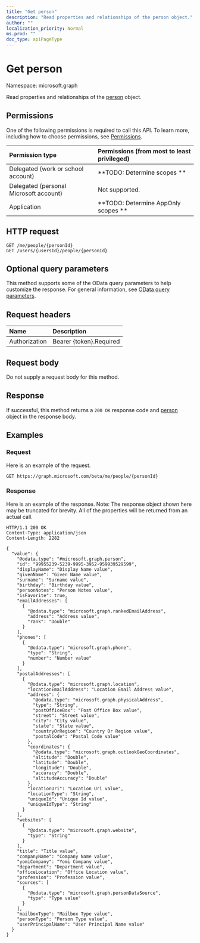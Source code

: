 ```yaml
---
title: "Get person"
description: "Read properties and relationships of the person object."
author: ""
localization_priority: Normal
ms.prod: ""
doc_type: apiPageType
---
```


# Get person

Namespace: microsoft.graph

Read properties and relationships of the [person](../resources/person.md) object.

## Permissions
One of the following permissions is required to call this API. To learn more, including how to choose permissions, see [Permissions](/concepts/permissions-reference.md).

|Permission type|Permissions (from most to least privileged)|
|:---|:---|
|Delegated (work or school account)|**TODO: Determine scopes **|
|Delegated (personal Microsoft account)|Not supported.|
|Application|**TODO: Determine AppOnly scopes **|

## HTTP request
<!-- {
  "blockType": "ignored"
}
-->
``` http
GET /me/people/{personId}
GET /users/{usersId}/people/{personId}
```

## Optional query parameters
This method supports some of the OData query parameters to help customize the response. For general information, see [OData query parameters](/graph/query-parameters).

## Request headers
|Name|Description|
|:---|:---|
|Authorization|Bearer {token}.Required|

## Request body
Do not supply a request body for this method.

## Response
If successful, this method returns a `200 OK` response code and [person](../resources/person.md) object in the response body.

## Examples

### Request
Here is an example of the request.
<!-- {
  "blockType": "request",
  "name": "get_person"
}
-->
``` http
GET https://graph.microsoft.com/beta/me/people/{personId}
```

### Response
Here is an example of the response. Note: The response object shown here may be truncated for brevity. All of the properties will be returned from an actual call.
<!-- {
  "blockType": "response",
  "truncated": true,
  "@odata.type": "microsoft.graph.person"
}
-->
``` http
HTTP/1.1 200 OK
Content-Type: application/json
Content-Length: 2282

{
  "value": {
    "@odata.type": "#microsoft.graph.person",
    "id": "99955239-5239-9995-3952-959939529599",
    "displayName": "Display Name value",
    "givenName": "Given Name value",
    "surname": "Surname value",
    "birthday": "Birthday value",
    "personNotes": "Person Notes value",
    "isFavorite": true,
    "emailAddresses": [
      {
        "@odata.type": "microsoft.graph.rankedEmailAddress",
        "address": "Address value",
        "rank": "Double"
      }
    ],
    "phones": [
      {
        "@odata.type": "microsoft.graph.phone",
        "type": "String",
        "number": "Number value"
      }
    ],
    "postalAddresses": [
      {
        "@odata.type": "microsoft.graph.location",
        "locationEmailAddress": "Location Email Address value",
        "address": {
          "@odata.type": "microsoft.graph.physicalAddress",
          "type": "String",
          "postOfficeBox": "Post Office Box value",
          "street": "Street value",
          "city": "City value",
          "state": "State value",
          "countryOrRegion": "Country Or Region value",
          "postalCode": "Postal Code value"
        },
        "coordinates": {
          "@odata.type": "microsoft.graph.outlookGeoCoordinates",
          "altitude": "Double",
          "latitude": "Double",
          "longitude": "Double",
          "accuracy": "Double",
          "altitudeAccuracy": "Double"
        },
        "locationUri": "Location Uri value",
        "locationType": "String",
        "uniqueId": "Unique Id value",
        "uniqueIdType": "String"
      }
    ],
    "websites": [
      {
        "@odata.type": "microsoft.graph.website",
        "type": "String"
      }
    ],
    "title": "Title value",
    "companyName": "Company Name value",
    "yomiCompany": "Yomi Company value",
    "department": "Department value",
    "officeLocation": "Office Location value",
    "profession": "Profession value",
    "sources": [
      {
        "@odata.type": "microsoft.graph.personDataSource",
        "type": "Type value"
      }
    ],
    "mailboxType": "Mailbox Type value",
    "personType": "Person Type value",
    "userPrincipalName": "User Principal Name value"
  }
}
```

